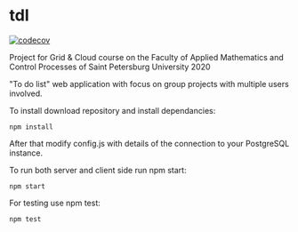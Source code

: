 # tdl
[![codecov](https://codecov.io/gh/HyloxalusFallax/tdl/branch/master/graph/badge.svg)](https://codecov.io/gh/HyloxalusFallax/tdl)

Project for Grid & Cloud course on the Faculty of Applied Mathematics and Control Processes of Saint Petersburg University 2020

"To do list" web application with focus on group projects with multiple users involved.

To install download repository and install dependancies:

```
npm install
```
After that modify config.js with details of the connection to your PostgreSQL instance.

To run both server and client side run npm start:
```
npm start
```
For testing use npm test:
```
npm test
```
